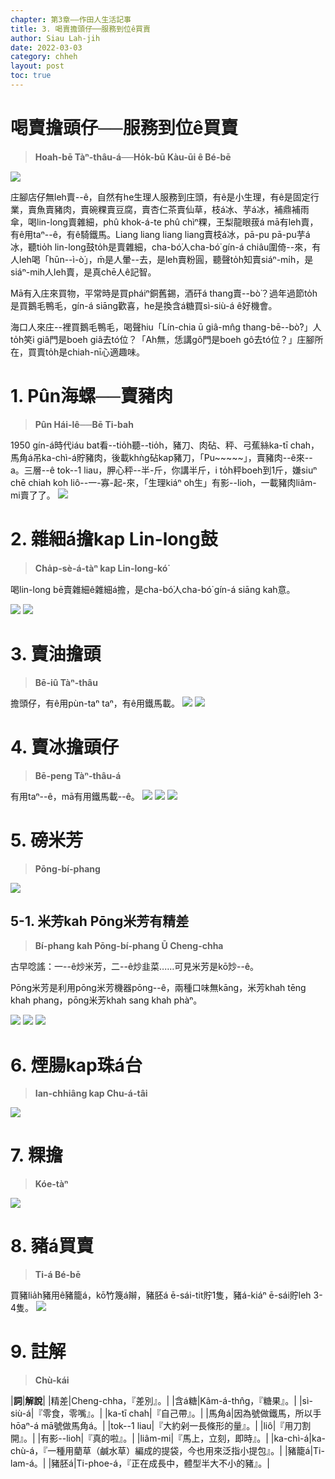 ```yaml
---
chapter: 第3章——作田人生活記事
title: 3. 喝賣擔頭仔──服務到位ê買賣
author: Siau Lah-jih
date: 2022-03-03
category: chheh
layout: post
toc: true
---
```


# 喝賣擔頭仔──服務到位ê買賣
> **Hoah-bē Tàⁿ-thâu-á──Ho̍k-bū Kàu-ūi ê Bé-bē**

![](../too5/06/6-6-2-2.雜細仔擔.jpg)


庄腳店仔無leh賣--ê，自然有he生理人服務到庄頭，有ê是小生理，有ê是固定行業，賣魚賣豬肉，賣碗粿賣豆腐，賣杏仁茶賣仙草，枝á冰、芋á冰，補鼎補雨傘，喝lin-long賣雜細，phû khok-á-te phû chìⁿ粿，王梨龍眼菝á mā有leh賣，有ê用taⁿ--ê，有ê騎鐵馬。Liang liang liang liang賣枝á冰，pā-pu pā-pu芋á冰，聽tio̍h lin-long鼓to̍h是賣雜細，cha-bó͘人cha-bó͘ gín-á chiâu圍倚--來，有人leh喝「hūn--ì-ò͘」，m̄是人暈--去，是leh賣粉圓，聽聲to̍h知賣siáⁿ-mi̍h，是siáⁿ-mih人leh賣，是真chē人ê記智。

Mā有入庄來買物，平常時是買pháiⁿ銅舊錫，酒矸á thang賣--bò͘？過年過節to̍h是買鵝毛鴨毛，gín-á siāng歡喜，he是換含á糖買sì-siù-á ê好機會。

海口人來庄--裡買鵝毛鴨毛，喝聲hiu「Lín-chia ū giâ-mn̂g thang-bē--bò͘?」人to̍h笑i giâ門是boeh giâ去tó位？「Ah無，恁講gô門是boeh gô去tó位？」庄腳所在，買賣to̍h是chiah-nī心適趣味。

# 1. Pûn海螺──賣豬肉
> **Pûn Hái-lê──Bē Ti-bah**

1950 gín-á時代iáu bat看--tio̍h聽--tio̍h，豬刀、肉砧、秤、弓蕉絲ka-tī chah，馬角á吊ka-chì-á貯豬肉，後載khǹg砧kap豬刀，「Pu~~~~~」，賣豬肉--ê來--a。三層--ê tok--1 liau，胛心秤--半-斤，你講半斤，i to̍h秤boeh到1斤，嫌siuⁿ chē chiah koh liô--一-寡-起-來，「生理kiáⁿ oh生」有影--lio͘h，一載豬肉liâm-mi賣了了。
![](../too5/06/6-6-1-1.海螺.jpg)

# 2. 雜細á擔kap Lin-long鼓
> **Cha̍p-sè-á-tàⁿ kap Lin-long-kó͘**

喝lin-long bē賣雜細ê雜細á擔，是cha-bó͘人cha-bó͘ gín-á siāng kah意。

![](../too5/06/6-6-2-1.雜細仔擔.jpg)
![](../too5/06/6-6-2-3.輪瓏鼓.jpg)

# 3. 賣油擔頭
> **Bē-iû Tàⁿ-thâu**

擔頭仔，有ê用pùn-taⁿ taⁿ，有ê用鐵馬載。
![](../too5/06/6-6-3-1.火油擔.jpg)
![](../too5/06/6-6-3-5.火油擔.jpg)

# 4. 賣冰擔頭仔
> **Bē-peng Tàⁿ-thâu-á**

有用taⁿ--ê，mā有用鐵馬載--ê。
![](../too5/06/6-6-4-1.賣冰擔.jpg)
![](../too5/06/6-6-4-2.賣冰擔頭仔.jpg)
![](../too5/06/6-6-4-21.枝仔冰桶.jpg)

# 5. 磅米芳
> **Pōng-bí-phang**

![](../too5/06/6-6-5-1.磅米芳.jpg)

## 5-1. 米芳kah Pōng米芳有精差
> **Bí-phang kah Pōng-bí-phang Ū Cheng-chha**

古早唸謠：一--ê炒米芳，二--ê炒韭菜‥‥‥可見米芳是kō͘炒--ê。

Pōng米芳是利用pōng米芳機器pōng--ê，兩種口味無kāng，米芳khah tēng khah phang，pōng米芳khah sang khah phàⁿ。

![](../too5/06/6-6-6-1.米芳.jpg)
![](../too5/06/6-6-6-3.磅米芳.jpg)
![](../too5/06/6-6-6-2.磅米芳.jpg)

# 6. 煙腸kap珠á台
> **Ian-chhiâng kap Chu-á-tâi**

![](../too5/06/6-6-8-1.煙腸珠仔台.jpg)

# 7. 粿擔
> **Kóe-tàⁿ**

![](../too5/06/6-6-9-1.粿擔.jpg)

# 8. 豬á買賣
> **Ti-á Bé-bē**

買豬lia̍h豬用ê豬籠á，kō͘竹篾á辮，豬胚á ē-sái-tit貯1隻，豬á-kiáⁿ ē-sái貯leh 3-4隻。
![](../too5/06/6-6-7-1.豬籠竹塘.jpg)

# 9. 註解
> **Chù-kái**

|**詞**|**解說**|
|精差|Cheng-chha，『差別』。|
|含á糖|Kâm-á-thn̂g，『糖果』。|
|sì-siù-á|『零食，零嘴』。|
|ka-tī chah|『自己帶』。|
|馬角á|因為號做鐵馬，所以手hōaⁿ-á mā號做馬角á。|
|tok--1 liau|『大約剁一長條形的量』。|
|liô|『用刀割開』。|
|有影--lio͘h|『真的啦』。|
|liâm-mi|『馬上，立刻，即時』。|
|ka-chì-á|ka-chù-á，『一種用藺草（鹹水草）​編成的提袋，今也用來泛指小提包』。|
|豬籠á|Ti-lam-á。|
|豬胚á|Ti-phoe-á，『正在成長中，體型半大不小的豬』。|